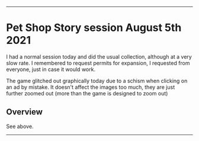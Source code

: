 
***

# Pet Shop Story session August 5th 2021

I had a normal session today and did the usual collection, although at a very slow rate. I remembered to request permits for expansion, I requested from everyone, just in case it would work. <!-- requested 4 permits for expansion, as it seems only the games default NPC was filling the requests, and I did an extra 3 out of habit. !-->

The game glitched out graphically today due to a schism when clicking on an ad by mistake. It doesn't affect the images too much, they are just further zoomed out (more than the game is designed to zoom out)

## Overview

See above.

***
